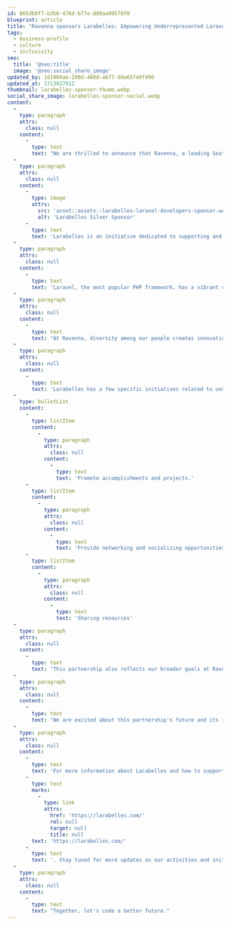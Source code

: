 ```yaml
---
id: 805db8f7-b3b6-476d-b77e-809aa08576f0
blueprint: article
title: "Ravenna sponsors Larabelles: Empowering Underrepresented Laravel Developers in\_Tech"
tags:
  - business-profile
  - culture
  - inclusivity
seo:
  title: '@seo:title'
  image: '@seo:social_share_image'
updated_by: 1d1068ab-208d-480d-a677-dda65fe0f490
updated_at: 1713927912
thumbnail: larabelles-sponsor-thumb.webp
social_share_image: larabelles-sponsor-social.webp
content:
  -
    type: paragraph
    attrs:
      class: null
    content:
      -
        type: text
        text: "We are thrilled to announce that Ravenna, a leading Seattle Laravel development shop, has become a proud sponsor of Larabelles.\_"
  -
    type: paragraph
    attrs:
      class: null
    content:
      -
        type: image
        attrs:
          src: 'asset::assets::larabelles-laravel-developers-sponsor.webp'
          alt: 'Larabelles Silver Sponsor'
      -
        type: text
        text: 'Larabelles is an initiative dedicated to supporting and amplifying the voices of under-represented Laravel developers due to their gender. This partnership marks a positive step forward in our commitment to fostering diversity and inclusivity within the technology sector.'
  -
    type: paragraph
    attrs:
      class: null
    content:
      -
        type: text
        text: 'Laravel, the most popular PHP framework, has a vibrant community of developers. However, like many areas in tech, there is an underrepresentation of certain groups, which is where Larabelles steps in. Larabelles is an empowering community that aims to provide a supportive network for women and non-binary individuals passionate about Laravel development. Larabelles strives to break barriers and pave the way for a more diverse future in tech by offering resources, mentorship, and networking opportunities.'
  -
    type: paragraph
    attrs:
      class: null
    content:
      -
        type: text
        text: "At Ravenna, diversity among our people creates innovation. Our sponsorship of Larabelles is motivated by our commitment to creating an environment where diverse voices\_are heard\_and leading the charge. We are excited to support Larabelles in its mission to educate, inspire, and nurture the talents of underrepresented developers."
  -
    type: paragraph
    attrs:
      class: null
    content:
      -
        type: text
        text: 'Larabelles has a few specific initiatives related to under-represented Laravel developers:'
  -
    type: bulletList
    content:
      -
        type: listItem
        content:
          -
            type: paragraph
            attrs:
              class: null
            content:
              -
                type: text
                text: 'Promote accomplishments and projects.'
      -
        type: listItem
        content:
          -
            type: paragraph
            attrs:
              class: null
            content:
              -
                type: text
                text: 'Provide networking and socializing opportunities.'
      -
        type: listItem
        content:
          -
            type: paragraph
            attrs:
              class: null
            content:
              -
                type: text
                text: 'Sharing resources'
  -
    type: paragraph
    attrs:
      class: null
    content:
      -
        type: text
        text: "This partnership also reflects our broader goals at Ravenna: championing an inclusive culture within our company and the tech industry. By supporting Larabelles, we are not only investing in individual talents but also supporting the community.\_"
  -
    type: paragraph
    attrs:
      class: null
    content:
      -
        type: text
        text: "We are excited about this partnership's future and its impact on the Larabelles community and our staff. Ravenna and Larabelles can make significant strides towards a more inclusive and diverse tech ecosystem."
  -
    type: paragraph
    attrs:
      class: null
    content:
      -
        type: text
        text: 'For more information about Larabelles and how to support or get involved, visit '
      -
        type: text
        marks:
          -
            type: link
            attrs:
              href: 'https://larabelles.com/'
              rel: null
              target: null
              title: null
        text: 'https://larabelles.com/'
      -
        type: text
        text: '. Stay tuned for more updates on our activities and initiatives with Larabelles.'
  -
    type: paragraph
    attrs:
      class: null
    content:
      -
        type: text
        text: "Together, let's code a better future."
---
```

